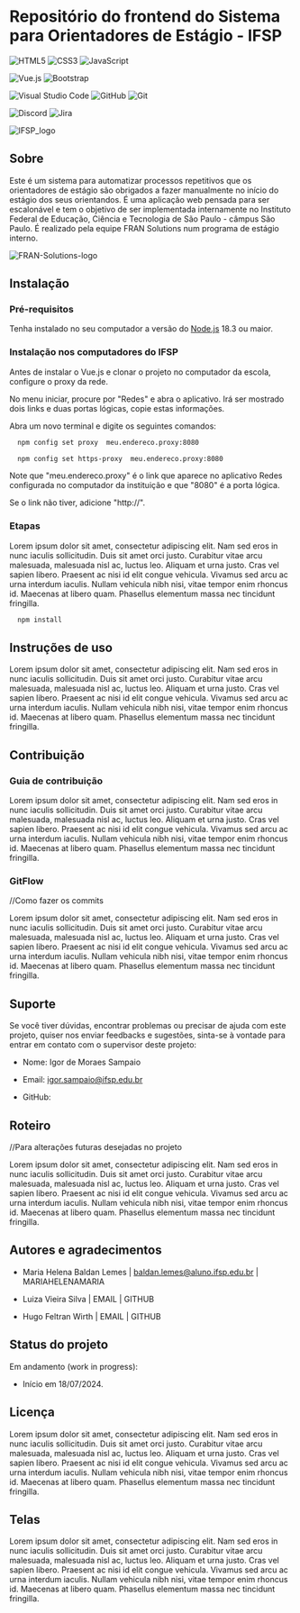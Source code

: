 # Repositório do frontend do Sistema para Orientadores de Estágio - IFSP

![HTML5](https://img.shields.io/badge/html5-%23E34F26.svg?style=for-the-badge&logo=html5&logoColor=white)
![CSS3](https://img.shields.io/badge/css3-%231572B6.svg?style=for-the-badge&logo=css3&logoColor=white)
![JavaScript](https://img.shields.io/badge/javascript-%23323330.svg?style=for-the-badge&logo=javascript&logoColor=%23F7DF1E)

![Vue.js](https://img.shields.io/badge/vuejs-%2335495e.svg?style=for-the-badge&logo=vuedotjs&logoColor=%234FC08D)
![Bootstrap](https://img.shields.io/badge/bootstrap-%238511FA.svg?style=for-the-badge&logo=bootstrap&logoColor=white)

![Visual Studio Code](https://img.shields.io/badge/Visual%20Studio%20Code-0078d7.svg?style=for-the-badge&logo=visual-studio-code&logoColor=white)
![GitHub](https://img.shields.io/badge/github-%23121011.svg?style=for-the-badge&logo=github&logoColor=white)
![Git](https://img.shields.io/badge/git-%23F05033.svg?style=for-the-badge&logo=git&logoColor=white)

![Discord](https://img.shields.io/badge/Discord-%235865F2.svg?style=for-the-badge&logo=discord&logoColor=white)
![Jira](https://img.shields.io/badge/jira-%230A0FFF.svg?style=for-the-badge&logo=jira&logoColor=white)


![IFSP_logo](https://github.com/user-attachments/assets/2c3d7e25-d8be-4be3-a4d7-894c0916e626)

## Sobre

Este é um sistema para automatizar processos repetitivos que os orientadores de estágio são obrigados a fazer manualmente no início do estágio dos seus orientandos. 
É uma aplicação web pensada para ser escalonável e tem o objetivo de ser implementada internamente no Instituto Federal de Educação, Ciência e Tecnologia de São Paulo - câmpus São Paulo. 
É realizado pela equipe FRAN Solutions num programa de estágio interno.

![FRAN-Solutions-logo](https://github.com/user-attachments/assets/5f8bc6fc-bc43-44f1-8ea1-1141a422c05c) 

## Instalação

### Pré-requisitos

Tenha instalado no seu computador a versão do [Node.js](https://nodejs.org/pt) 18.3 ou maior.

### Instalação nos computadores do IFSP

Antes de instalar o Vue.js e clonar o projeto no computador da escola, configure o proxy da rede.

No menu iniciar, procure por "Redes" e abra o aplicativo. Irá ser mostrado dois links e duas portas lógicas, copie estas informações.

Abra um novo terminal e digite os seguintes comandos:

```bash
  npm config set proxy  meu.endereco.proxy:8080
```
```bash
  npm config set https-proxy  meu.endereco.proxy:8080
```

Note que "meu.endereco.proxy" é o link que aparece no aplicativo Redes configurada no computador da instituição e que "8080" é a porta lógica.

Se o link não tiver, adicione "http://".

### Etapas

Lorem ipsum dolor sit amet, consectetur adipiscing elit. Nam sed eros in nunc iaculis sollicitudin. Duis sit amet orci justo. Curabitur vitae arcu malesuada, malesuada nisl ac, luctus leo. Aliquam et urna justo. Cras vel sapien libero. Praesent ac nisi id elit congue vehicula. Vivamus sed arcu ac urna interdum iaculis. Nullam vehicula nibh nisi, vitae tempor enim rhoncus id. Maecenas at libero quam. Phasellus elementum massa nec tincidunt fringilla. 

```bash
  npm install
```

## Instruções de uso

Lorem ipsum dolor sit amet, consectetur adipiscing elit. Nam sed eros in nunc iaculis sollicitudin. Duis sit amet orci justo. Curabitur vitae arcu malesuada, malesuada nisl ac, luctus leo. Aliquam et urna justo. Cras vel sapien libero. Praesent ac nisi id elit congue vehicula. Vivamus sed arcu ac urna interdum iaculis. Nullam vehicula nibh nisi, vitae tempor enim rhoncus id. Maecenas at libero quam. Phasellus elementum massa nec tincidunt fringilla. 

## Contribuição

### Guia de contribuição

Lorem ipsum dolor sit amet, consectetur adipiscing elit. Nam sed eros in nunc iaculis sollicitudin. Duis sit amet orci justo. Curabitur vitae arcu malesuada, malesuada nisl ac, luctus leo. Aliquam et urna justo. Cras vel sapien libero. Praesent ac nisi id elit congue vehicula. Vivamus sed arcu ac urna interdum iaculis. Nullam vehicula nibh nisi, vitae tempor enim rhoncus id. Maecenas at libero quam. Phasellus elementum massa nec tincidunt fringilla. 

### GitFlow
//Como fazer os commits

Lorem ipsum dolor sit amet, consectetur adipiscing elit. Nam sed eros in nunc iaculis sollicitudin. Duis sit amet orci justo. Curabitur vitae arcu malesuada, malesuada nisl ac, luctus leo. Aliquam et urna justo. Cras vel sapien libero. Praesent ac nisi id elit congue vehicula. Vivamus sed arcu ac urna interdum iaculis. Nullam vehicula nibh nisi, vitae tempor enim rhoncus id. Maecenas at libero quam. Phasellus elementum massa nec tincidunt fringilla. 

## Suporte

Se você tiver dúvidas, encontrar problemas ou precisar de ajuda com este projeto, quiser nos enviar feedbacks e sugestões, sinta-se à vontade para entrar em contato com  o supervisor deste projeto:

 - Nome: Igor de Moraes Sampaio

 - Email: igor.sampaio@ifsp.edu.br

 - GitHub: 

## Roteiro

//Para alterações futuras desejadas no projeto

Lorem ipsum dolor sit amet, consectetur adipiscing elit. Nam sed eros in nunc iaculis sollicitudin. Duis sit amet orci justo. Curabitur vitae arcu malesuada, malesuada nisl ac, luctus leo. Aliquam et urna justo. Cras vel sapien libero. Praesent ac nisi id elit congue vehicula. Vivamus sed arcu ac urna interdum iaculis. Nullam vehicula nibh nisi, vitae tempor enim rhoncus id. Maecenas at libero quam. Phasellus elementum massa nec tincidunt fringilla. 

## Autores e agradecimentos

 - Maria Helena Baldan Lemes | baldan.lemes@aluno.ifsp.edu.br | MARIAHELENAMARIA

 - Luiza Vieira Silva | EMAIL | GITHUB

 - Hugo Feltran Wirth | EMAIL | GITHUB

## Status do projeto

Em andamento (work in progress):
 - Início em 18/07/2024.

## Licença

Lorem ipsum dolor sit amet, consectetur adipiscing elit. Nam sed eros in nunc iaculis sollicitudin. Duis sit amet orci justo. Curabitur vitae arcu malesuada, malesuada nisl ac, luctus leo. Aliquam et urna justo. Cras vel sapien libero. Praesent ac nisi id elit congue vehicula. Vivamus sed arcu ac urna interdum iaculis. Nullam vehicula nibh nisi, vitae tempor enim rhoncus id. Maecenas at libero quam. Phasellus elementum massa nec tincidunt fringilla. 

## Telas

Lorem ipsum dolor sit amet, consectetur adipiscing elit. Nam sed eros in nunc iaculis sollicitudin. Duis sit amet orci justo. Curabitur vitae arcu malesuada, malesuada nisl ac, luctus leo. Aliquam et urna justo. Cras vel sapien libero. Praesent ac nisi id elit congue vehicula. Vivamus sed arcu ac urna interdum iaculis. Nullam vehicula nibh nisi, vitae tempor enim rhoncus id. Maecenas at libero quam. Phasellus elementum massa nec tincidunt fringilla. 
